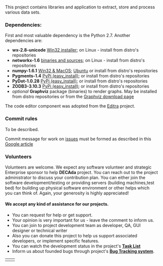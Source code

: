 This project contains libraries and application to extract, store and process various data sets.

### Dependencies: ###
First and most valuable dependency is the Python 2.7. Another dependencies are:
  * **wx-2.8-unicode** [Win32 installer](http://downloads.sourceforge.net/wxpython/wxPython2.8-win32-unicode-2.8.12.1-py27.exe); on Linux - install from distro's repositories
  * **networkx-1.6** [binaries and sources](http://networkx.lanl.gov/download/networkx/); on Linux - install from distro's repositories
  * **numpy-1.6.1** [Win32 & MacOS](http://sourceforge.net/projects/numpy/files/); [Ubuntu](https://edge.launchpad.net/~scipy/+archive/ppa) or install from distro's repositories
  * **Pygments-1.4** [PyPi (easy\_install)](http://pypi.python.org/pypi/Pygments); or install from distro's repositories
  * **PyDot-1.0.28** [PyPi (easy\_install)](http://pypi.python.org/pypi/pydot); or install from distro's repositories
  * **ZODB3-3.10.3** [PyPi (easy\_install)](http://pypi.python.org/pypi/ZODB3); or install from distro's repositories
  * _optional_ **Graphviz** package (binaries) to render graphs. May be installed from distro repositories or from the [Graphviz download page](http://www.graphviz.org/Download..php)

The code editor component was adopted from the [Editra](http://editra.org/) project.

### Commit rules ###
To be described.

Commit message for work on [issues](http://code.google.com/p/decada/issues/list) must be formed as described in this [Google article](http://code.google.com/p/support/wiki/IssueTracker#Integration_with_version_control)

### Volunteers ###
Volunteers are welcome. We expect any software volunteer and strategic Enterprise sponsor to help **DECAda** project. You can reach out to the project administrator to discuss your contribution plan. You can either join the software development/testing or providing servers (building machines,test bed) for building up physical software environment or other helps which you can think of. Again, your generosity is highly appreciated!

#### We accept any kind of assistance for our projects. ####
  * You can request for help or get support.
  * Your opinion is very important for us - leave the comment to inform us.
  * You can join to project development team as developer, QA, GUI designer or technical writer
  * Also you can donate this project to help us support associated developers, or implement specific features.
  * You can watch the development status in the project's **[Task List](http://code.google.com/p/decada/issues/list?q=label:Enhancement+OR+label:Task)**
  * Inform us about founded bugs through project's **[Bug Tracking system](http://code.google.com/p/decada/issues/list?q=label:Type-Defect)**.

<table border='0'><tr><td></td><td><wiki:gadget url="http://www.ohloh.net/p/589361/widgets/project_partner_badge.xml" height="53" border="0"/></td></tr></table>